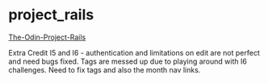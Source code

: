 # project_rails

[The-Odin-Project-Rails](http://www.theodinproject.com/web-development-101/ruby-on-rails?ref=lc-pb)

Extra Credit I5 and I6 - authentication and limitations on edit are not perfect and need bugs fixed.
Tags are messed up due to playing around with I6 challenges.  Need to fix tags and also the month nav links.

